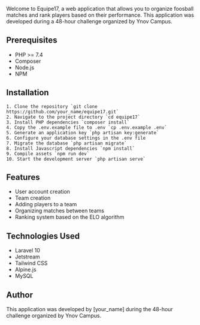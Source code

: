 Welcome to Equipe17, a web application that allows you to organize foosball matches and rank players based on their performance. This application was developed during a 48-hour challenge organized by Ynov Campus.

## Prerequisites
- PHP >= 7.4
- Composer
- Node.js
- NPM

## Installation

    1. Clone the repository `git clone https://github.com/your_name/equipe17.git`
    2. Navigate to the project directory `cd equipe17`
    3. Install PHP dependencies `composer install`
    4. Copy the .env.example file to .env `cp .env.example .env`
    5. Generate an application key `php artisan key:generate`
    6. Configure your database settings in the .env file
    7. Migrate the database `php artisan migrate`
    8. Install Javascript dependencies `npm install`
    9. Compile assets `npm run dev`
    10. Start the development server `php artisan serve`

## Features

- User account creation
- Team creation
- Adding players to a team
- Organizing matches between teams
- Ranking system based on the ELO algorithm

## Technologies Used

- Laravel 10
- Jetstream
- Tailwind CSS
- Alpine.js
- MySQL

## Author

This application was developed by [your_name] during the 48-hour challenge organized by Ynov Campus.
